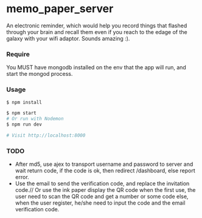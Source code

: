 # memo_paper_server

An electronic reminder, which would help you record things that flashed through your brain and recall them even if you reach to the edage of the galaxy with your wifi adaptor. Sounds amazing :).  

### Require
You MUST have mongodb installed on the env that the app will run, and start the mongod process.

### Usage

```sh
$ npm install
```

```sh
$ npm start
# Or run with Nodemon
$ npm run dev

# Visit http://localhost:8000
```

### TODO

- After md5, use ajex to transport username and password to server and wait return code, if the code is ok, then redirect /dashboard, else report error.
- Use the email to send the verification code, and replace the invitation code.// Or use the ink paper display the QR code when the first use, the user need to scan the QR code and get a number or some code else, when the user register, he/she need to input the code and the email verification code.

